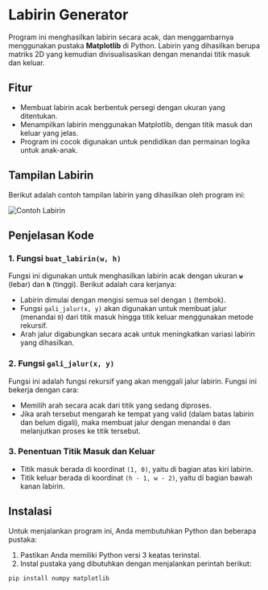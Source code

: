 # Labirin Generator

Program ini menghasilkan labirin secara acak, dan menggambarnya menggunakan pustaka **Matplotlib** di Python. Labirin yang dihasilkan berupa matriks 2D yang kemudian divisualisasikan dengan menandai titik masuk dan keluar.

## Fitur

- Membuat labirin acak berbentuk persegi dengan ukuran yang ditentukan.
- Menampilkan labirin menggunakan Matplotlib, dengan titik masuk dan keluar yang jelas.
- Program ini cocok digunakan untuk pendidikan dan permainan logika untuk anak-anak.

## Tampilan Labirin

Berikut adalah contoh tampilan labirin yang dihasilkan oleh program ini:

![Contoh Labirin](https://img.freepik.com/premium-vector/education-logic-game-find-right-way-labyrinth-conundrum-kids-isolated-simple-square-maze_329400-10.jpg)

## Penjelasan Kode

### 1. **Fungsi `buat_labirin(w, h)`**

Fungsi ini digunakan untuk menghasilkan labirin acak dengan ukuran **`w`** (lebar) dan **`h`** (tinggi). Berikut adalah cara kerjanya:

- Labirin dimulai dengan mengisi semua sel dengan `1` (tembok).
- Fungsi `gali_jalur(x, y)` akan digunakan untuk membuat jalur (menandai `0`) dari titik masuk hingga titik keluar menggunakan metode rekursif.
- Arah jalur digabungkan secara acak untuk meningkatkan variasi labirin yang dihasilkan.

### 2. **Fungsi `gali_jalur(x, y)`**

Fungsi ini adalah fungsi rekursif yang akan menggali jalur labirin. Fungsi ini bekerja dengan cara:
- Memilih arah secara acak dari titik yang sedang diproses.
- Jika arah tersebut mengarah ke tempat yang valid (dalam batas labirin dan belum digali), maka membuat jalur dengan menandai `0` dan melanjutkan proses ke titik tersebut.

### 3. **Penentuan Titik Masuk dan Keluar**

- Titik masuk berada di koordinat `(1, 0)`, yaitu di bagian atas kiri labirin.
- Titik keluar berada di koordinat `(h - 1, w - 2)`, yaitu di bagian bawah kanan labirin.
## Instalasi

Untuk menjalankan program ini, Anda membutuhkan Python dan beberapa pustaka:

1. Pastikan Anda memiliki Python versi 3 keatas terinstal.
2. Instal pustaka yang dibutuhkan dengan menjalankan perintah berikut:

```bash
pip install numpy matplotlib

